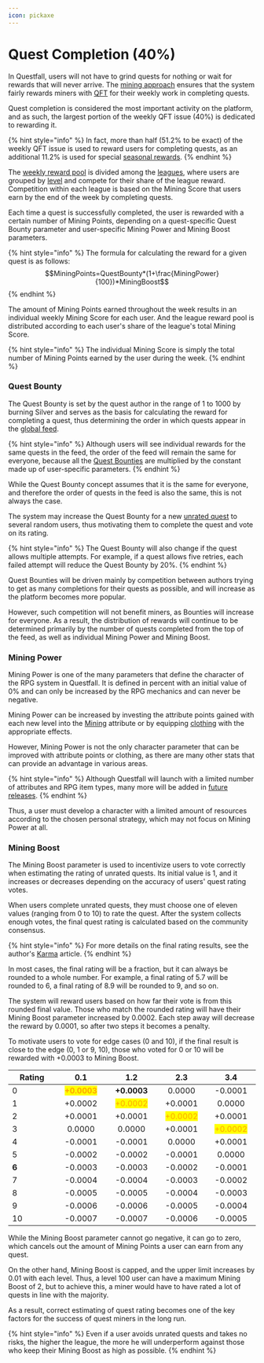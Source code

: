 ```yaml
---
icon: pickaxe
---
```


# Quest Completion (40%)

In Questfall, users will not have to grind quests for nothing or wait for rewards that will never arrive. The [mining approach](broken-reference) ensures that the system fairly rewards miners with [QFT](../../assets/qft.md) for their weekly work in completing quests.

Quest completion is considered the most important activity on the platform, and as such, the largest portion of the weekly QFT issue (40%) is dedicated to rewarding it.

{% hint style="info" %}
In fact, more than half (51.2% to be exact) of the weekly QFT issue is used to reward users for completing quests, as an additional 11.2% is used for special [seasonal rewards](../seasons.md).
{% endhint %}

The [weekly reward pool](../authors/rewards.md) is divided among the [leagues](leagues.md), where users are grouped by [level](levels.md) and compete for their share of the league reward. Competition within each league is based on the Mining Score that users earn by the end of the week by completing quests.

Each time a quest is successfully completed, the user is rewarded with a certain number of Mining Points, depending on a quest-specific Quest Bounty parameter and user-specific Mining Power and Mining Boost parameters.

{% hint style="info" %}
The formula for calculating the reward for a given quest is as follows:\
$$MiningPoints=QuestBounty*(1+\frac{MiningPower}{100})*MiningBoost$$
{% endhint %}

The amount of Mining Points earned throughout the week results in an individual weekly Mining Score for each user. And the league reward pool is distributed according to each user's share of the league's total Mining Score.

{% hint style="info" %}
The individual Mining Score is simply the total number of Mining Points earned by the user during the week.
{% endhint %}

### Quest Bounty

The Quest Bounty is set by the quest author in the range of 1 to 1000 by burning Silver and serves as the basis for calculating the reward for completing a quest, thus determining the order in which quests appear in the [global feed](../../overview/global-feed.md).&#x20;

{% hint style="info" %}
Although users will see individual rewards for the same quests in the feed, the order of the feed will remain the same for everyone, because all the [Quest Bounties](../authors/quest-bounty.md) are multiplied by the constant made up of user-specific parameters.
{% endhint %}

While the Quest Bounty concept assumes that it is the same for everyone, and therefore the order of quests in the feed is also the same, this is not always the case.&#x20;

The system may increase the Quest Bounty for a new [unrated quest](../authors/karma.md) to several random users, thus motivating them to complete the quest and vote on its rating.

{% hint style="info" %}
The Quest Bounty will also change if the quest allows multiple attempts. For example, if a quest allows five retries, each failed attempt will reduce the Quest Bounty by 20%.
{% endhint %}

Quest Bounties will be driven mainly by competition between authors trying to get as many completions for their quests as possible, and will increase as the platform becomes more popular.

However, such competition will not benefit miners, as Bounties will increase for everyone. As a result, the distribution of rewards will continue to be determined primarily by the number of quests completed from the top of the feed, as well as individual Mining Power and Mining Boost.

### Mining Power

Mining Power is one of the many parameters that define the character of the RPG system in Questfall. It is defined in percent with an initial value of 0% and can only be increased by the RPG mechanics and can never be negative.

Mining Power can be increased by investing the attribute points gained with each new level into the [Mining](attributes/mining.md) attribute or by equipping [clothing](items/clothing.md) with the appropriate effects.

However, Mining Power is not the only character parameter that can be improved with attribute points or clothing, as there are many other stats that can provide an advantage in various areas.&#x20;

{% hint style="info" %}
Although Questfall will launch with a limited number of attributes and RPG item types, many more will be added in [future releases](../../roadmap/future-versions.md).
{% endhint %}

Thus, a user must develop a character with a limited amount of resources according to the chosen personal strategy, which may not focus on Mining Power at all.

### Mining Boost

The Mining Boost parameter is used to incentivize users to vote correctly when estimating the rating of unrated quests. Its initial value is 1, and it increases or decreases depending on the accuracy of users' quest rating votes.

When users complete unrated quests, they must choose one of eleven values (ranging from 0 to 10) to rate the quest. After the system collects enough votes, the final quest rating is calculated based on the community consensus.

{% hint style="info" %}
For more details on the final rating results, see the author's [Karma](../authors/karma.md) article.
{% endhint %}

In most cases, the final rating will be a fraction, but it can always be rounded to a whole number. For example, a final rating of 5.7 will be rounded to 6, a final rating of 8.9 will be rounded to 9, and so on.

The system will reward users based on how far their vote is from this rounded final value. Those who match the rounded rating will have their Mining Boost parameter increased by 0.0002. Each step away will decrease the reward by 0.0001, so after two steps it becomes a penalty.

To motivate users to vote for edge cases (0 and 10), if the final result is close to the edge (0, 1 or 9, 10), those who voted for 0 or 10 will be rewarded with +0.0003 to Mining Boost.&#x20;

<table><thead><tr><th width="106">Rating</th><th width="104" align="center">0.1</th><th width="104" align="center">1.2</th><th width="100" align="center">2.3</th><th width="100" align="center">3.4</th></tr></thead><tbody><tr><td>0</td><td align="center"><mark style="color:orange;"><strong>+0.0003</strong></mark></td><td align="center"><strong>+0.0003</strong></td><td align="center">0.0000</td><td align="center">-0.0001</td></tr><tr><td>1</td><td align="center">+0.0002</td><td align="center"><mark style="color:orange;">+0.0002</mark></td><td align="center">+0.0001</td><td align="center">0.0000</td></tr><tr><td>2</td><td align="center">+0.0001</td><td align="center">+0.0001</td><td align="center"><mark style="color:orange;">+0.0002</mark></td><td align="center">+0.0001</td></tr><tr><td>3</td><td align="center">0.0000</td><td align="center">0.0000</td><td align="center">+0.0001</td><td align="center"><mark style="color:orange;">+0.0002</mark></td></tr><tr><td>4</td><td align="center">-0.0001</td><td align="center">-0.0001</td><td align="center">0.0000</td><td align="center">+0.0001</td></tr><tr><td>5</td><td align="center">-0.0002</td><td align="center">-0.0002</td><td align="center">-0.0001</td><td align="center">0.0000</td></tr><tr><td><strong>6</strong></td><td align="center">-0.0003</td><td align="center">-0.0003</td><td align="center">-0.0002</td><td align="center">-0.0001</td></tr><tr><td>7</td><td align="center">-0.0004</td><td align="center">-0.0004</td><td align="center">-0.0003</td><td align="center">-0.0002</td></tr><tr><td>8</td><td align="center">-0.0005</td><td align="center">-0.0005</td><td align="center">-0.0004</td><td align="center">-0.0003</td></tr><tr><td>9</td><td align="center">-0.0006</td><td align="center">-0.0006</td><td align="center">-0.0005</td><td align="center">-0.0004</td></tr><tr><td>10</td><td align="center">-0.0007</td><td align="center">-0.0007</td><td align="center">-0.0006</td><td align="center">-0.0005</td></tr></tbody></table>

While the Mining Boost parameter cannot go negative, it can go to zero, which cancels out the amount of Mining Points a user can earn from any quest.

On the other hand, Mining Boost is capped, and the upper limit increases by 0.01 with each level. Thus, a level 100 user can have a maximum Mining Boost of 2, but to achieve this, a miner would have to have rated a lot of quests in line with the majority.

As a result, correct estimating of quest rating becomes one of the key factors for the success of quest miners in the long run.&#x20;

{% hint style="info" %}
Even if a user avoids unrated quests and takes no risks, the higher the league, the more he will underperform against those who keep their Mining Boost as high as possible.
{% endhint %}
